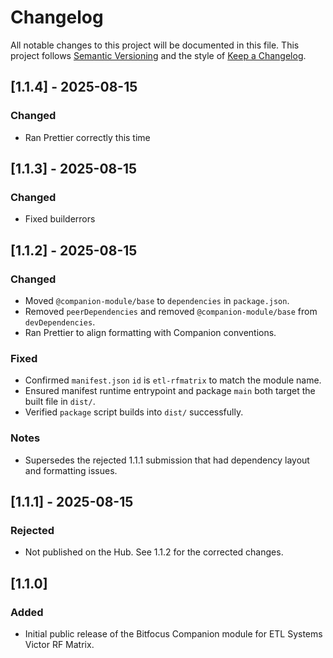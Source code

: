 # Changelog

All notable changes to this project will be documented in this file.
This project follows [Semantic Versioning](https://semver.org/) and the style of [Keep a Changelog](https://keepachangelog.com/en/1.1.0/).

## [1.1.4] - 2025-08-15

### Changed

- Ran Prettier correctly this time

## [1.1.3] - 2025-08-15

### Changed

- Fixed builderrors

## [1.1.2] - 2025-08-15

### Changed

- Moved `@companion-module/base` to `dependencies` in `package.json`.
- Removed `peerDependencies` and removed `@companion-module/base` from `devDependencies`.
- Ran Prettier to align formatting with Companion conventions.

### Fixed

- Confirmed `manifest.json` `id` is `etl-rfmatrix` to match the module name.
- Ensured manifest runtime entrypoint and package `main` both target the built file in `dist/`.
- Verified `package` script builds into `dist/` successfully.

### Notes

- Supersedes the rejected 1.1.1 submission that had dependency layout and formatting issues.

## [1.1.1] - 2025-08-15

### Rejected

- Not published on the Hub. See 1.1.2 for the corrected changes.

## [1.1.0]

### Added

- Initial public release of the Bitfocus Companion module for ETL Systems Victor RF Matrix.
